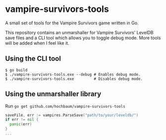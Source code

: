 # vampire-survivors-tools
A small set of tools for the Vampire Survivors game written in Go.

This repository contains an unmarshaller for Vampire Survivors' LevelDB save files and a CLI tool which allows you to toggle debug mode. More tools will be added when I feel like it.

## Using the CLI tool
```
$ go build
$ ./vampire-survivors-tools.exe --debug # Enables debug mode.
$ ./vampire-survivors-tools.exe         # Disables debug mode.
```

## Using the unmarshaller library
Run `go get github.com/hochbaum/vampire-survivors-tools`

```go
saveFile, err := vampires.ParseSave("path/to/your/leveldb/")
if err != nil {
  panic(err)
}
...
```
